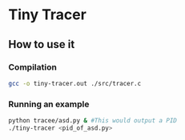 # Tiny Tracer

## How to use it

### Compilation

```sh
gcc -o tiny-tracer.out ./src/tracer.c
```

### Running an example

```sh
python tracee/asd.py & #This would output a PID
./tiny-tracer <pid_of_asd.py>
```
